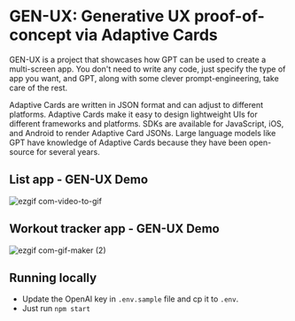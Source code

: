 # GEN-UX: Generative UX proof-of-concept via Adaptive Cards
GEN-UX is a project that showcases how GPT can be used to create a multi-screen app. You don't need to write any code, just specify the type of app you want, and GPT, along with some clever prompt-engineering, take care of the rest.

Adaptive Cards are written in JSON format and can adjust to different platforms. Adaptive Cards make it easy to design lightweight UIs for different frameworks and platforms. SDKs are available for JavaScript, iOS, and Android to render Adaptive Card JSONs. Large language models like GPT have knowledge of Adaptive Cards because they have been open-source for several years.

## List app - GEN-UX Demo
![ezgif com-video-to-gif](https://user-images.githubusercontent.com/4107912/227872778-cfd9fd0a-411b-47be-a9e3-be1f9a97d8a8.gif)

## Workout tracker app - GEN-UX Demo
![ezgif com-gif-maker (2)](https://user-images.githubusercontent.com/4107912/227876793-4ad3736f-8f30-4f5f-8e97-a8932bc1b71f.gif)


## Running locally
- Update the OpenAI key in `.env.sample` file and cp it to `.env`.
- Just run `npm start`
